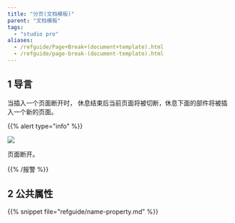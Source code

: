 ```yaml
---
title: "分页(文档模板)"
parent: "文档模板"
tags:
  - "studio pro"
aliases:
  - /refguide/Page+Break+(document+template).html
  - /refguide/page-break-(document-template).html
---
```


## 1 导言

当插入一个页面断开时， 休息结束后当前页面将被切断，休息下面的部件将被插入一个新的页面。

{{% alert type="info" %}}

![](attachments/document-templates/918135.png)

页面断开。

{{% /报警 %}}

## 2 公共属性

{{% snippet file="refguide/name-property.md" %}}


